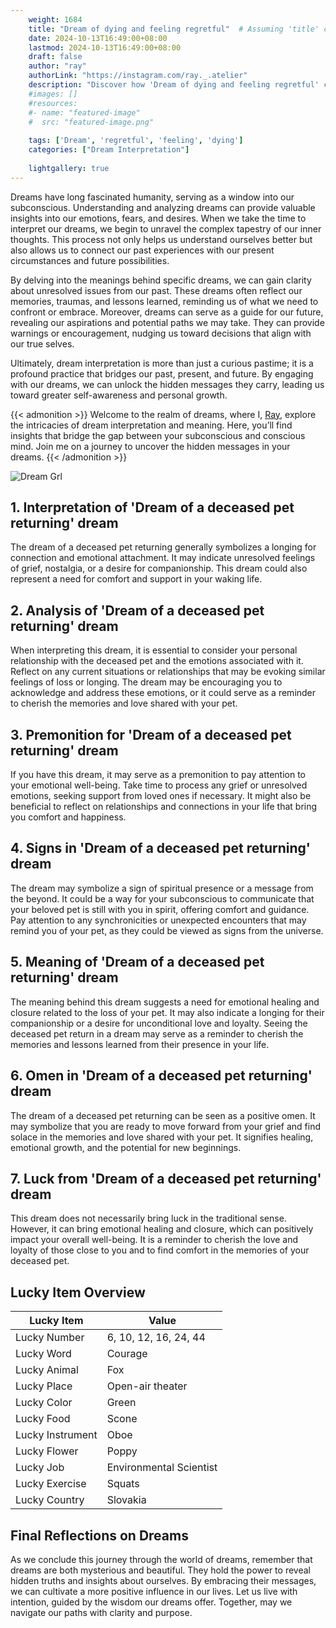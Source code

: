 ```yaml
---
    weight: 1684
    title: "Dream of dying and feeling regretful"  # Assuming 'title' column exists
    date: 2024-10-13T16:49:00+08:00
    lastmod: 2024-10-13T16:49:00+08:00
    draft: false
    author: "ray"
    authorLink: "https://instagram.com/ray._.atelier"
    description: "Discover how 'Dream of dying and feeling regretful' can interpret your future and uncover its significant meanings in your life."
    #images: []
    #resources:
    #- name: "featured-image"
    #  src: "featured-image.png"
    
    tags: ['Dream', 'regretful', 'feeling', 'dying']
    categories: ["Dream Interpretation"]
    
    lightgallery: true
---
```

    
Dreams have long fascinated humanity, serving as a window into our subconscious. Understanding and analyzing dreams can provide valuable insights into our emotions, fears, and desires. When we take the time to interpret our dreams, we begin to unravel the complex tapestry of our inner thoughts. This process not only helps us understand ourselves better but also allows us to connect our past experiences with our present circumstances and future possibilities.

By delving into the meanings behind specific dreams, we can gain clarity about unresolved issues from our past. These dreams often reflect our memories, traumas, and lessons learned, reminding us of what we need to confront or embrace. Moreover, dreams can serve as a guide for our future, revealing our aspirations and potential paths we may take. They can provide warnings or encouragement, nudging us toward decisions that align with our true selves.

Ultimately, dream interpretation is more than just a curious pastime; it is a profound practice that bridges our past, present, and future. By engaging with our dreams, we can unlock the hidden messages they carry, leading us toward greater self-awareness and personal growth.

{{< admonition >}}
Welcome to the realm of dreams, where I, [Ray](https://instagram.com/ray._.atelier), explore the intricacies of dream interpretation and meaning. Here, you’ll find insights that bridge the gap between your subconscious and conscious mind. Join me on a journey to uncover the hidden messages in your dreams.
{{< /admonition >}}

![Dream Grl](https://cdn.pixabay.com/photo/2017/11/02/03/35/gothic-2910057_1280.jpg "Dream Grl")

## 1. Interpretation of 'Dream of a deceased pet returning' dream
 The dream of a deceased pet returning generally symbolizes a longing for connection and emotional attachment. It may indicate unresolved feelings of grief, nostalgia, or a desire for companionship. This dream could also represent a need for comfort and support in your waking life.

## 2. Analysis of 'Dream of a deceased pet returning' dream
 When interpreting this dream, it is essential to consider your personal relationship with the deceased pet and the emotions associated with it. Reflect on any current situations or relationships that may be evoking similar feelings of loss or longing. The dream may be encouraging you to acknowledge and address these emotions, or it could serve as a reminder to cherish the memories and love shared with your pet.

## 3. Premonition for 'Dream of a deceased pet returning' dream
 If you have this dream, it may serve as a premonition to pay attention to your emotional well-being. Take time to process any grief or unresolved emotions, seeking support from loved ones if necessary. It might also be beneficial to reflect on relationships and connections in your life that bring you comfort and happiness.

## 4. Signs in 'Dream of a deceased pet returning' dream
 The dream may symbolize a sign of spiritual presence or a message from the beyond. It could be a way for your subconscious to communicate that your beloved pet is still with you in spirit, offering comfort and guidance. Pay attention to any synchronicities or unexpected encounters that may remind you of your pet, as they could be viewed as signs from the universe.

## 5. Meaning of 'Dream of a deceased pet returning' dream
 The meaning behind this dream suggests a need for emotional healing and closure related to the loss of your pet. It may also indicate a longing for their companionship or a desire for unconditional love and loyalty. Seeing the deceased pet return in a dream may serve as a reminder to cherish the memories and lessons learned from their presence in your life.

## 6. Omen in 'Dream of a deceased pet returning' dream
 The dream of a deceased pet returning can be seen as a positive omen. It may symbolize that you are ready to move forward from your grief and find solace in the memories and love shared with your pet. It signifies healing, emotional growth, and the potential for new beginnings.

## 7. Luck from 'Dream of a deceased pet returning' dream
 This dream does not necessarily bring luck in the traditional sense. However, it can bring emotional healing and closure, which can positively impact your overall well-being. It is a reminder to cherish the love and loyalty of those close to you and to find comfort in the memories of your deceased pet.

## Lucky Item Overview
| Lucky Item          | Value              |
|---------------|--------------------|
| Lucky Number        | 6, 10, 12, 16, 24, 44  |
| Lucky Word          | Courage |
| Lucky Animal        | Fox |
| Lucky Place         | Open-air theater     |
| Lucky Color         | Green     |
| Lucky Food          | Scone      |
| Lucky Instrument    | Oboe |
| Lucky Flower        | Poppy    |
| Lucky Job           | Environmental Scientist       |
| Lucky Exercise      | Squats  |
| Lucky Country       | Slovakia    |


##  Final Reflections on Dreams

As we conclude this journey through the world of dreams, remember that dreams are both mysterious and beautiful. They hold the power to reveal hidden truths and insights about ourselves. By embracing their messages, we can cultivate a more positive influence in our lives. Let us live with intention, guided by the wisdom our dreams offer. Together, may we navigate our paths with clarity and purpose.
